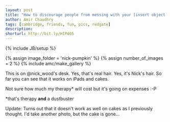 ```yaml
---
layout: post
title: "How to discourage people from messing with your [insert object here]"
author: Amir Chaudhry
tags: [cambridge, friends, fun, pics, redgate]
description:
shorturl: http://bit.ly/HIPd05
---
```

{% include JB/setup %}

{% assign image_folder = 'nick-pumpkin' %}
{% assign number_of_images = 2 %}
{% include amc/make_gallery %}

This is on @nick\_wood's desk. Yes, that's real hair. Yes, it's Nick's hair. So far you can see that it works on iPads and cakes.

Not sure how much my therapy\* will cost but it's going on expenses :-P

<p class="footnote">*that's therapy <strong>and</strong> a dustbuster</p>

Update: Turns out that it doesn't work as well on cakes as I previously thought. I'd take another photo, but the cake is gone...

